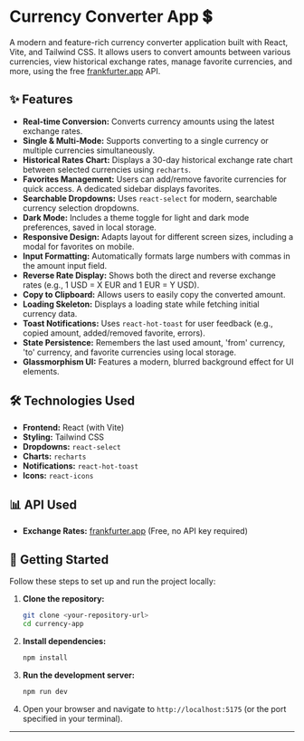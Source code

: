 # Currency Converter App 💲



A modern and feature-rich currency converter application built with React, Vite, and Tailwind CSS. It allows users to convert amounts between various currencies, view historical exchange rates, manage favorite currencies, and more, using the free [frankfurter.app](https://frankfurter.app/) API.

## ✨ Features

* **Real-time Conversion:** Converts currency amounts using the latest exchange rates.
* **Single & Multi-Mode:** Supports converting to a single currency or multiple currencies simultaneously.
* **Historical Rates Chart:** Displays a 30-day historical exchange rate chart between selected currencies using `recharts`.
* **Favorites Management:** Users can add/remove favorite currencies for quick access. A dedicated sidebar displays favorites.
* **Searchable Dropdowns:** Uses `react-select` for modern, searchable currency selection dropdowns.
* **Dark Mode:** Includes a theme toggle for light and dark mode preferences, saved in local storage.
* **Responsive Design:** Adapts layout for different screen sizes, including a modal for favorites on mobile.
* **Input Formatting:** Automatically formats large numbers with commas in the amount input field.
* **Reverse Rate Display:** Shows both the direct and reverse exchange rates (e.g., 1 USD = X EUR and 1 EUR = Y USD).
* **Copy to Clipboard:** Allows users to easily copy the converted amount.
* **Loading Skeleton:** Displays a loading state while fetching initial currency data.
* **Toast Notifications:** Uses `react-hot-toast` for user feedback (e.g., copied amount, added/removed favorite, errors).
* **State Persistence:** Remembers the last used amount, 'from' currency, 'to' currency, and favorite currencies using local storage.
* **Glassmorphism UI:** Features a modern, blurred background effect for UI elements.

## 🛠️ Technologies Used

* **Frontend:** React (with Vite)
* **Styling:** Tailwind CSS
* **Dropdowns:** `react-select`
* **Charts:** `recharts`
* **Notifications:** `react-hot-toast`
* **Icons:** `react-icons`

## 📊 API Used

* **Exchange Rates:** [frankfurter.app](https://frankfurter.app/) (Free, no API key required)

## 🚀 Getting Started

Follow these steps to set up and run the project locally:

1.  **Clone the repository:**
    ```bash
    git clone <your-repository-url>
    cd currency-app 
    ```
2.  **Install dependencies:**
    ```bash
    npm install
    ```
3.  **Run the development server:**
    ```bash
    npm run dev
    ```
4.  Open your browser and navigate to `http://localhost:5175` (or the port specified in your terminal).

--------------------------------------------------------------
